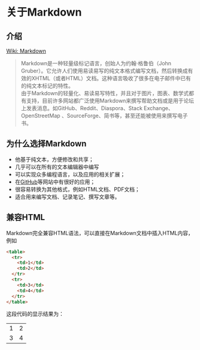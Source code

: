 关于Markdown
====

介绍
----

[Wiki: Markdown](https://zh.wikipedia.org/wiki/Markdown)

> Markdown是一种轻量级标记语言，创始人为约翰·格鲁伯（John Gruber）。它允许人们使用易读易写的纯文本格式编写文档，然后转换成有效的XHTML（或者HTML）文档。这种语言吸收了很多在电子邮件中已有的纯文本标记的特性。<br>由于Markdown的轻量化、易读易写特性，并且对于图片，图表、数学式都有支持，目前许多网站都广泛使用Markdown来撰写帮助文档或是用于论坛上发表消息。如GitHub、Reddit、Diaspora、Stack Exchange、OpenStreetMap 、SourceForge、简书等，甚至还能被使用来撰写电子书。

为什么选择Markdown
----

- 他基于纯文本，方便修改和共享；
- 几乎可以在所有的文本编辑器中编写
- 可以实现众多编程语言，以及应用的相关扩展；
- 在[GitHub](https://www.github.com)等网站中有很好的应用；
- 很容易转换为其他格式，例如HTML文档、PDF文档；
- 适合用来编写文档、记录笔记、撰写文章等。

兼容HTML
----

Markdown完全兼容HTML语法，可以直接在Markdown文档中插入HTML内容，例如

```html
<table>
  <tr>
    <td>1</td>
    <td>2</td>
  </tr>
  <tr>
    <td>3</td>
    <td>4</td>
  </tr>
</table>
```

这段代码的显示结果为：

<table>
  <tr>
    <td>1</td>
    <td>2</td>
  </tr>
  <tr>
    <td>3</td>
    <td>4</td>
  </tr>
</table>

